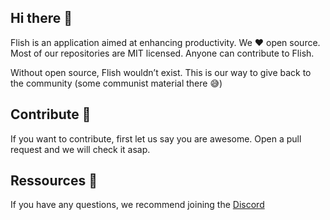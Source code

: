## Hi there 👋

Flish is an application aimed at enhancing productivity. We ♥ open source. Most of our repositories are MIT licensed. Anyone can contribute to Flish.

Without open source, Flish wouldn’t exist. This is our way to give back to the community (some communist material there 😅)

## Contribute 🌈

If you want to contribute, first let us say you are awesome. Open a pull request and we will check it asap.

## Ressources 🦄

If you have any questions, we recommend joining the [Discord](https://flish.dev/discord)

<!--

**Here are some ideas to get you started:**

🙋‍♀️ A short introduction - what is your organization all about?
 Contribution guidelines - how can the community get involved?
👩‍💻 Useful resources - where can the community find your docs? Is there anything else the community should know?
🍿 Fun facts - what does your team eat for breakfast?
🧙 Remember, you can do mighty things with the power of [Markdown](https://docs.github.com/github/writing-on-github/getting-started-with-writing-and-formatting-on-github/basic-writing-and-formatting-syntax)
-->
